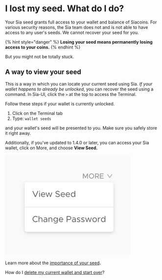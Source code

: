 # I lost my seed. What do I do?

Your Sia seed grants full access to your wallet and balance of Siacoins. For various security reasons, the Sia team does not and is not able to have access to any user's seeds. We cannot recover your seed for you.

{% hint style="danger" %}
**Losing your seed means permanently losing access to your coins.**
{% endhint %}

But you might not be totally stuck.

## A way to view your seed

This is a way in which you can locate your current seed using Sia. _If your wallet happens to already be unlocked_, you can recover the seed using a command. In Sia-UI, click the `>` at the top to access the Terminal.

Follow these steps if your wallet is currently unlocked.

1. Click on the Terminal tab
2. Type: `wallet seeds`

and your wallet's seed will be presented to you. Make sure you safely store it right away.

Additionally, if you've updated to 1.4.0 or later, you can access your Sia wallet, click on More, and choose **View Seed.**

![](../../.gitbook/assets/wallet-2%20%282%29%20%283%29.png)

Learn more about the [importance of your seed](../the-importance-of-your-seed.md)**.**

How do I [delete my current wallet and start over](delete-your-seed-and-make-a-new-one.md)?

